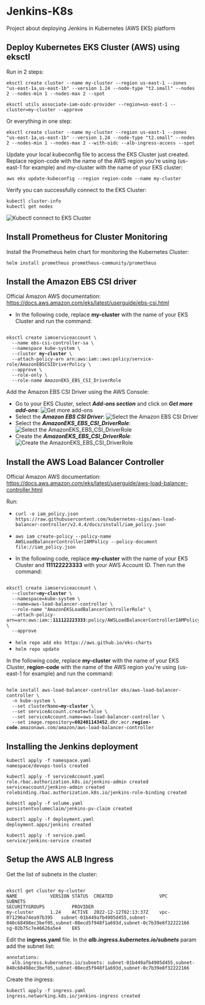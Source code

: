 # Jenkins-K8s
Project about deploying Jenkins in Kubernetes (AWS EKS) platform

## Deploy Kubernetes EKS Cluster (AWS) using eksctl
Run in 2 steps:
```
eksctl create cluster --name my-cluster --region us-east-1 --zones "us-east-1a,us-east-1b" --version 1.24 --node-type "t2.small" --nodes 2 --nodes-min 1 --nodes-max 2 --spot
```
```
eksctl utils associate-iam-oidc-provider --region=us-east-1 --cluster=my-cluster --approve
```
Or everything in one step:
```
eksctl create cluster --name my-cluster --region us-east-1 --zones "us-east-1a,us-east-1b" --version 1.24 --node-type "t2.small" --nodes 2 --nodes-min 1 --nodes-max 2 --with-oidc --alb-ingress-access --spot
```

Update your local kubeconfig file to access the EKS Cluster just created. Replace region-code with the name of the AWS region you're using (us-east-1 for example) and my-cluster with the name of your EKS cluster:
```
aws eks update-kubeconfig --region region-code --name my-cluster
```

Verify you can successfully connect to the EKS Cluster:
```
kubectl cluster-info
kubectl get nodes
```
![Kubectl connect to EKS Cluster](https://johnruizcampos.com/wp-content/uploads/kubectl_eks_cluster.jpg)

## Install Prometheus for Cluster Monitoring
Install the Prometheus helm chart for monitoring the Kubernetes Cluster:
```
helm install prometheus prometheus-community/prometheus
```
## Install the Amazon EBS CSI driver
Official Amazon AWS documentation: https://docs.aws.amazon.com/eks/latest/userguide/ebs-csi.html

- In the following code, replace **my-cluster** with the name of your EKS Cluster and run the command:

<pre><code>
eksctl create iamserviceaccount \
  --name ebs-csi-controller-sa \
  --namespace kube-system \
  --cluster <b>my-cluster</b> \
  --attach-policy-arn arn:aws:iam::aws:policy/service-role/AmazonEBSCSIDriverPolicy \
  --approve \
  --role-only \
  --role-name AmazonEKS_EBS_CSI_DriverRole
</code></pre>

Add the Amazon EBS CSI Driver using the AWS Console:
- Go to your EKS Cluster, select **_Add-ons section_** and click on **_Get more add-ons_**:
![Get more add-ons](https://johnruizcampos.com/wp-content/uploads/aws_eks_cluster_k8s_1.jpg)
- Select the **_Amazon EBS CSI Driver_**:
![Select the Amazon EBS CSI Driver](https://johnruizcampos.com/wp-content/uploads/aws_eks_cluster_k8s_2.jpg)
- Select the **_AmazonEKS_EBS_CSI_DriverRole_**:
![Select the AmazonEKS_EBS_CSI_DriverRole](https://johnruizcampos.com/wp-content/uploads/aws_eks_cluster_k8s_3.jpg)
- Create the **_AmazonEKS_EBS_CSI_DriverRole_**:
![Create the AmazonEKS_EBS_CSI_DriverRole](https://johnruizcampos.com/wp-content/uploads/aws_eks_cluster_k8s_4.jpg)

## Install the AWS Load Balancer Controller
Official Amazon AWS documentation: https://docs.aws.amazon.com/eks/latest/userguide/aws-load-balancer-controller.html

Run:
- `curl -o iam_policy.json https://raw.githubusercontent.com/kubernetes-sigs/aws-load-balancer-controller/v2.4.4/docs/install/iam_policy.json`

- `aws iam create-policy --policy-name AWSLoadBalancerControllerIAMPolicy --policy-document file://iam_policy.json `

- In the following code, replace **my-cluster** with the name of your EKS Cluster and **111122223333** with your AWS Account ID. Then run the command:

<pre><code>
eksctl create iamserviceaccount \
  --cluster=<b>my-cluster</b> \
  --namespace=kube-system \
  --name=aws-load-balancer-controller \
  --role-name "AmazonEKSLoadBalancerControllerRole" \
  --attach-policy-arn=arn:aws:iam::<b>111122223333</b>:policy/AWSLoadBalancerControllerIAMPolicy \
  --approve 
</code></pre>

- `helm repo add eks https://aws.github.io/eks-charts `
- `helm repo update`

In the following code, replace **my-cluster** with the name of your EKS Cluster, **region-code** with the name of the AWS region you're using (us-east-1 for example) and run the command:

<pre><code>
helm install aws-load-balancer-controller eks/aws-load-balancer-controller \
  -n kube-system \
  --set clusterName=<b>my-cluster</b> \
  --set serviceAccount.create=false \
  --set serviceAccount.name=aws-load-balancer-controller \
  --set image.repository=<b>602401143452</b>.dkr.ecr.<b>region-code</b>.amazonaws.com/amazon/aws-load-balancer-controller
</code></pre>

## Installing the Jenkins deployment
```
kubectl apply -f namespace.yaml
namespace/devops-tools created
```
```
kubectl apply -f serviceAccount.yaml 
role.rbac.authorization.k8s.io/jenkins-admin created
serviceaccount/jenkins-admin created
rolebinding.rbac.authorization.k8s.io/jenkins-role-binding created
```
```
kubectl apply -f volume.yaml 
persistentvolumeclaim/jenkins-pv-claim created
```
```
kubectl apply -f deployment.yaml 
deployment.apps/jenkins created
```
```
kubectl apply -f service.yaml 
service/jenkins-service created
```

## Setup the AWS ALB Ingress

Get the list of subnets in the cluster:
<pre><code>
eksctl get cluster my-cluster
NAME            VERSION STATUS  CREATED                 VPC                     SUBNETS                                                                                                 SECURITYGROUPS          PROVIDER
my-cluster      1.24    ACTIVE  2022-12-12T02:13:37Z    vpc-071296a74ea97b395   subnet-01b449afb4905d455,subnet-040c68498ec3bef05,subnet-08ecd5f948f1a693d,subnet-0c7b39e8f32222166     sg-02b75c7e46626a5e4    EKS
</code></pre>

Edit the **ingress.yaml** file. In the ***alb.ingress.kubernetes.io/subnets*** param add the subnet list:
```
annotations:
  alb.ingress.kubernetes.io/subnets: subnet-01b449afb4905d455,subnet-040c68498ec3bef05,subnet-08ecd5f948f1a693d,subnet-0c7b39e8f32222166
```
Create the ingress:
```
kubectl apply -f ingress.yaml 
ingress.networking.k8s.io/jenkins-ingress created
```
